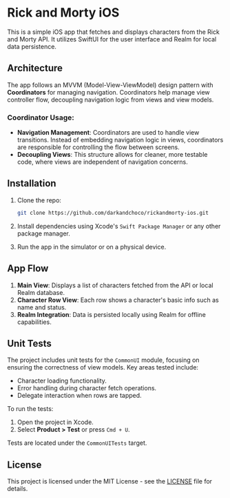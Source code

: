 
# Rick and Morty iOS

This is a simple iOS app that fetches and displays characters from the Rick and Morty API. It utilizes SwiftUI for the user interface and Realm for local data persistence.

## Architecture

The app follows an MVVM (Model-View-ViewModel) design pattern with **Coordinators** for managing navigation. Coordinators help manage view controller flow, decoupling navigation logic from views and view models.

### Coordinator Usage:
- **Navigation Management**: Coordinators are used to handle view transitions. Instead of embedding navigation logic in views, coordinators are responsible for controlling the flow between screens.
- **Decoupling Views**: This structure allows for cleaner, more testable code, where views are independent of navigation concerns.

## Installation

1. Clone the repo:
   ```bash
   git clone https://github.com/darkandchoco/rickandmorty-ios.git
   ```

2. Install dependencies using Xcode's `Swift Package Manager` or any other package manager.

3. Run the app in the simulator or on a physical device.

## App Flow
1. **Main View**: Displays a list of characters fetched from the API or local Realm database.
2. **Character Row View**: Each row shows a character's basic info such as name and status.
3. **Realm Integration**: Data is persisted locally using Realm for offline capabilities.

## Unit Tests

The project includes unit tests for the `CommonUI` module, focusing on ensuring the correctness of view models. Key areas tested include:

- Character loading functionality.
- Error handling during character fetch operations.
- Delegate interaction when rows are tapped.

To run the tests:

1. Open the project in Xcode.
2. Select **Product > Test** or press `Cmd + U`.

Tests are located under the `CommonUITests` target.

## License

This project is licensed under the MIT License - see the [LICENSE](LICENSE) file for details.
